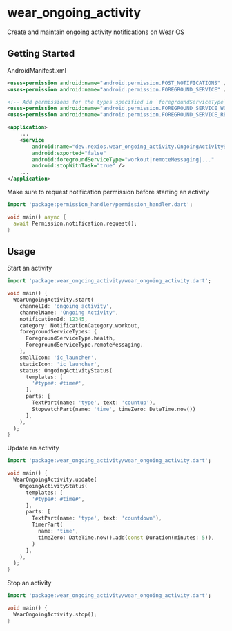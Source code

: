 # wear_ongoing_activity

Create and maintain ongoing activity notifications on Wear OS

## Getting Started

AndroidManifest.xml
```xml
<uses-permission android:name="android.permission.POST_NOTIFICATIONS" />
<uses-permission android:name="android.permission.FOREGROUND_SERVICE" />

<!-- Add permissions for the types specified in `foregroundServiceType` below -->
<uses-permission android:name="android.permission.FOREGROUND_SERVICE_WORKOUT" />
<uses-permission android:name="android.permission.FOREGROUND_SERVICE_REMOTE_MESSAGING" />

<application>
    ...
    <service
        android:name="dev.rexios.wear_ongoing_activity.OngoingActivityService"
        android:exported="false"
        android:foregroundServiceType="workout|remoteMessaging|..."
        android:stopWithTask="true" />
    ...
</application>
```

Make sure to request notification permission before starting an activity

<!-- embedme example/readme/getting_started.dart -->
```dart
import 'package:permission_handler/permission_handler.dart';

void main() async {
  await Permission.notification.request();
}

```

## Usage

Start an activity
<!-- embedme example/readme/usage_start.dart -->
```dart
import 'package:wear_ongoing_activity/wear_ongoing_activity.dart';

void main() {
  WearOngoingActivity.start(
    channelId: 'ongoing_activity',
    channelName: 'Ongoing Activity',
    notificationId: 12345,
    category: NotificationCategory.workout,
    foregroundServiceTypes: {
      ForegroundServiceType.health,
      ForegroundServiceType.remoteMessaging,
    },
    smallIcon: 'ic_launcher',
    staticIcon: 'ic_launcher',
    status: OngoingActivityStatus(
      templates: [
        '#type#: #time#',
      ],
      parts: [
        TextPart(name: 'type', text: 'countup'),
        StopwatchPart(name: 'time', timeZero: DateTime.now())
      ],
    ),
  );
}
```

Update an activity
<!-- embedme example/readme/usage_update.dart -->
```dart
import 'package:wear_ongoing_activity/wear_ongoing_activity.dart';

void main() {
  WearOngoingActivity.update(
    OngoingActivityStatus(
      templates: [
        '#type#: #time#',
      ],
      parts: [
        TextPart(name: 'type', text: 'countdown'),
        TimerPart(
          name: 'time',
          timeZero: DateTime.now().add(const Duration(minutes: 5)),
        )
      ],
    ),
  );
}

```

Stop an activity
<!-- embedme example/readme/usage_stop.dart -->
```dart
import 'package:wear_ongoing_activity/wear_ongoing_activity.dart';

void main() {
  WearOngoingActivity.stop();
}

```